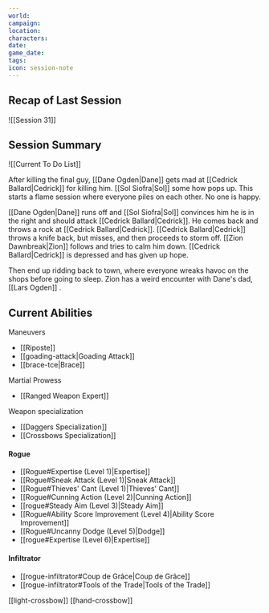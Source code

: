 ```yaml
---
world: 
campaign: 
location: 
characters: 
date: 
game_date: 
tags: 
icon: session-note
---
```


## Recap of Last Session

![[Session 31]]

## Session Summary

![[Current To Do List]]

After killing the final guy, [[Dane Ogden|Dane]] gets mad at [[Cedrick Ballard|Cedrick]] for killing him. [[Sol Siofra|Sol]] some how pops up. This starts a flame session where everyone piles on each other. No one is happy. 

[[Dane Ogden|Dane]] runs off and [[Sol Siofra|Sol]] convinces him he is in the right and should attack [[Cedrick Ballard|Cedrick]]. He comes back and throws a rock at [[Cedrick Ballard|Cedrick]]. [[Cedrick Ballard|Cedrick]] throws a knife back, but misses, and then proceeds to storm off. [[Zion Dawnbreak|Zion]] follows and tries to calm him down. [[Cedrick Ballard|Cedrick]] is depressed and has given up hope. 

Then end up ridding back to town, where everyone wreaks havoc on the shops before going to sleep. Zion has a weird encounter with Dane's dad, [[Lars Ogden]] .


## Current Abilities 

Maneuvers
- [[Riposte]]
- [[goading-attack|Goading Attack]]
- [[brace-tce|Brace]]

Martial Prowess
- [[Ranged Weapon Expert]]

Weapon specialization
- [[Daggers Specialization]]
- [[Crossbows Specialization]]

#### Rogue 
- [[Rogue#Expertise (Level 1)|Expertise]]
- [[Rogue#Sneak Attack (Level 1)|Sneak Attack]]
- [[Rogue#Thieves' Cant (Level 1)|Thieves' Cant]]
- [[Rogue#Cunning Action (Level 2)|Cunning Action]]
- [[rogue#Steady Aim (Level 3)|Steady Aim]]
- [[Rogue#Ability Score Improvement (Level 4)|Ability Score Improvement]]
- [[Rogue#Uncanny Dodge (Level 5)|Dodge]]
- [[rogue#Expertise (Level 6)|Expertise]]

#### Infiltrator 
- [[rogue-infiltrator#Coup de Grâce|Coup de Grâce]]
- [[rogue-infiltrator#Tools of the Trade|Tools of the Trade]]

[[light-crossbow]]
[[hand-crossbow]]

